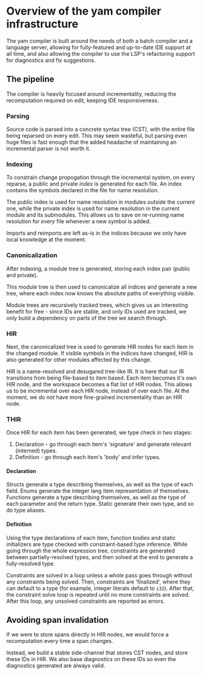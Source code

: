 # Overview of the yam compiler infrastructure

The yam compiler is built around the needs of both a batch compiler and a language server, allowing for fully-featured and up-to-date IDE support at all time, and also allowing the compiler to use the LSP's refactoring support for diagnostics and fix suggestions.

## The pipeline

The compiler is heavily focused around incrementality, reducing the recomputation required on edit, keeping IDE responsiveness.

### Parsing

Source code is parsed into a concrete syntax tree (CST), with the entire file being reparsed on every edit. This may seem wasteful, but parsing even huge files is fast enough that the added headache of maintaining an incremental parser is not worth it.

### Indexing

To constrain change propogation through the incremental system, on every reparse, a public and private *index* is generated for each file. An index contains the symbols declared in the file for name resolution. 

The public index is used for name resolution in modules outside the current one, while the private index is used for name resolution in the current module and its submodules. This allows us to save on re-running name resolution for *every* file whenever a new symbol is added.

Imports and reimports are left as-is in the indices because we only have local knowledge at the moment.

### Canonicalization

After indexing, a module tree is generated, storing each index pair (public and private).

This module tree is then used to canonicalize all indices and generate a new tree, where each index now knows the absolute paths of everything visible.

Module trees are recursively tracked trees, which gives us an interesting benefit for free - since IDs are stable, and only IDs used are tracked, we only build a dependency on parts of the tree we search through.

### HIR

Next, the canonicalized tree is used to generate HIR nodes for each item in the changed module. If visible symbols in the indices have changed, HIR is also generated for other modules affected by this change. 

HIR is a name-resolved and desugared tree-like IR. It is here that our IR transitions from being file-based to item based. Each item becomes it's own HIR node, and the workspace becomes a flat list of HIR nodes. This allows us to be incremental over each HIR node, instead of over each file. At the moment, we *do not* have more fine-grained incrementality than an HIR node.

### THIR
Once HIR for each item has been generated, we type check in two stages:
1. Declaration - go through each item's 'signature' and generate relevant (interned) types.
2. Definition - go through each item's 'body' and infer types.

#### Declaration
Structs generate a type describing themselves, as well as the type of each field. 
Enums generate the integer lang item representation of themselves. 
Functions generate a type describing themselves, as well as the type of each parameter and the return type.
Static generate their own type, and so do type aliases.

#### Definition
Using the type declarations of each item, function bodies and static initializers are type checked with constraint-based type inference.
While going through the whole expression tree, constraints are generated between partially-resolved types, and then solved at the end to generate a fully-resolved type.

Constraints are solved in a loop unless a whole pass goes through without any constraints being solved. 
Then, constraints are 'finalized', where they can default to a type (for example, integer literals default to `i32`).
After that, the constraint solve loop is repeated until no more constraints are solved.
After this loop, any unsolved constraints are reported as errors.

## Avoiding span invalidation

If we were to store spans directly in HIR nodes, we would force a recomputation every time a span changes.

Instead, we build a stable side-channel that stores CST nodes, and store these IDs in HIR. We also base diagnostics on these IDs so even the diagnostics generated are always valid.
